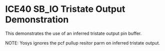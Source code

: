# ICE40 SB_IO Tristate Output Demonstration

This demonstrates the use of an inferred tristate output pin buffer.

NOTE: Yosys ignores the pcf pullup resitor parm on inferred tristate output.
